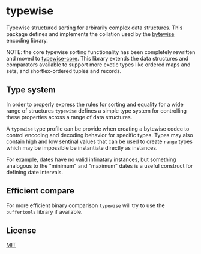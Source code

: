 # typewise

Typewise structured sorting for arbirarily complex data structures. This package defines and implements the collation used by the [bytewise](https://github.com/deanlandolt/bytewise-core) encoding library.

NOTE: the core typewise sorting functionality has been completely rewritten and moved to [typewise-core](https://github.com/deanlandolt/typewise-core). This library extends the data structures and comparators available to support more exotic types like ordered maps and sets, and shortlex-ordered tuples and records.


## Type system

In order to properly express the rules for sorting and equality for a wide range of structures `typewise` defines a simple type system for controlling these properties across a range of data structures.

A `typewise` type profile can be provide when creating a bytewise codec to control encoding and decoding behavior for specific types. Types may also contain high and low sentinal values that can be used to create `range` types which may be impossible be instantiate directly as instances.

For example, dates have no valid infinatary instances, but something analogous to the "minimum" and "maximum" dates is a useful construct for defining date intervals.


## Efficient compare

For more efficient binary comparison `typewise` will try to use the `buffertools` library if available.


## License

[MIT](http://deanlandolt.mit-license.org/)
